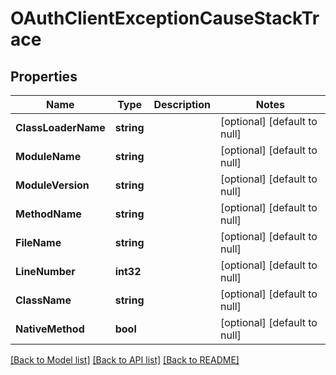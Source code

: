 # OAuthClientExceptionCauseStackTrace

## Properties
Name | Type | Description | Notes
------------ | ------------- | ------------- | -------------
**ClassLoaderName** | **string** |  | [optional] [default to null]
**ModuleName** | **string** |  | [optional] [default to null]
**ModuleVersion** | **string** |  | [optional] [default to null]
**MethodName** | **string** |  | [optional] [default to null]
**FileName** | **string** |  | [optional] [default to null]
**LineNumber** | **int32** |  | [optional] [default to null]
**ClassName** | **string** |  | [optional] [default to null]
**NativeMethod** | **bool** |  | [optional] [default to null]

[[Back to Model list]](../README.md#documentation-for-models) [[Back to API list]](../README.md#documentation-for-api-endpoints) [[Back to README]](../README.md)

